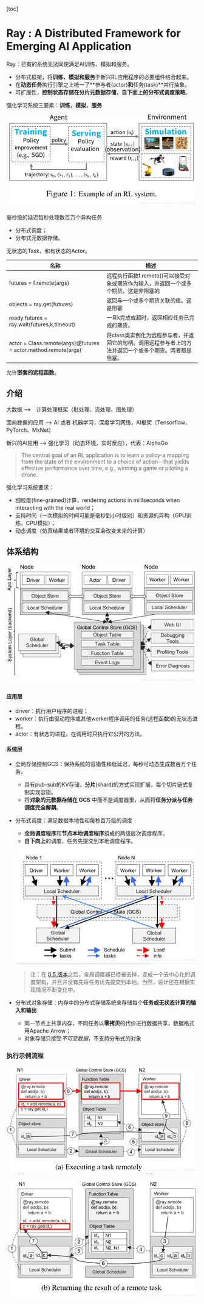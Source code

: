 [toc]

# Ray : A Distributed Framework for Emerging AI Application

Ray：已有的系统无法同使满足AI训练、模拟和服务。

- 分布式框架，将**训练、模拟和服务**于新兴RL应用程序的必要组件结合起来。
- 在**动态任务**执行引擎之上统一了**参与者(actor)**和**任务(task)**并行抽象。
- 可扩展性，**控制状态存储在分片元数据存储**，**自下而上的分布式调度策略**。

强化学习系统三要素：**训练**，**模拟**，**服务**

<img src="./pics/RL_Application.png" alt="Example RL Application" style="zoom:80%;" />

毫秒级的延迟每秒处理数百万个异构任务

- 分布式调度；
- 分布式元数据存储。



无状态的Task，和有状态的Actor。

| 名称                                                         | 描述                                                         |
| ------------------------------------------------------------ | ------------------------------------------------------------ |
| futures = f.remote(args)                                     | 远程执行函数f.remote()可以接受对象或期货作为输入，并返回一个或多个期货。这是非阻塞的 |
| objects = ray.get(futures)                                   | 返回与一个或多个期货关联的值。这是阻塞                       |
| ready futures = ray.wait(futures,k,timeout)                  | 一旦k完成或超时，返回相应任务已完成的期货。                  |
| actor = Class.remote(args)或futures = actor.method.remote(args) | 将class类实例化为远程参与者，并返回它的句柄。调用远程参与者上的方法并返回一个或多个期货。两者都是阻塞。 |

允许**嵌套的远程函数**。

## 介绍

大数据  -->　计算处理框架（批处理、流处理、图处理）

面向数据的应用 --> AI 或者 机器学习，深度学习网络，AI框架（Tensorflow、PyTorch、MxNet）

新兴的AI应用 --> 强化学习（动态环境，实时反应），代表：AlphaGo

> The central goal of an RL application is to learn a policy-a mapping from the state of the environment to a choice of action—that yields effective performance over time, e.g., winning a game or piloting a drone.

强化学习系统要求：

- 细粒度(fine-grained)计算，rendering actions in milliseconds when interacting
  with the real world；
- 支持时间（一次模拟的时间可能是毫秒到小时级别）和资源的异构（GPU训练，CPU模拟）；
- 动态调度（仿真结果或者环境的交互会改变未来的计算）

## 体系结构

<img src="./pics/Ray_arch.png" alt="Ray 体系结构" style="zoom:80%;" />

#### 应用层

- driver：执行用户程序的进程；
- worker：执行由驱动程序或其他worker程序调用的任务(远程函数)的无状态进程。
- actor：有状态的进程，在调用时只执行它公开的方法。

#### 系统层

- 全局存储控制GCS：保持系统的容错性和低延迟，每秒可动态生成数百万个任务。

  - 具有pub-sub的KV存储，**分片**(shard)的方式实现扩展，每个切片链式复制实现容错。
  - 将**对象的元数据存储在 GCS** 中而不是调度器里，从而将**任务分派与任务调度完全解耦**。

- 分布式调度：满足数据本地性和每秒百万级的调度

  - **全局调度程序**和**节点本地调度程序**组成的两级层次调度程序。
  - **自下向上**的调度，任务先提交到本地调度程序。

  ![ray_scheduling](./pics/ray_scheduling.png)

  > 注：在 [0.5 版本](https://link.zhihu.com/?target=https%3A//ray-project.github.io/2018/07/06/ray-0.5-release.html)之后，全局调度器已经被去掉，变成一个去中心化的调度架构，并且并没有先将任务优先提交到本地。当然，设计还在根据实现情况不断变化中。

- 分布式对象存储：内存中的分布式存储系统来存储每个**任务或无状态计算的输入和输出**

  - 同一节点上共享内存，不同任务以**零拷贝**的代价进行数据共享，数据格式用Apache Arrow；
  - 对象存储只接受*不可变数据*，不支持分布式的对象



### 执行示例流程

![ray_remote_execute](./pics/ray_remote_execute.png)

![ray_remote_return](./pics/ray_remote_return.png)